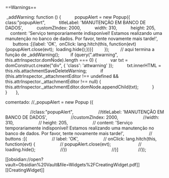 ==Warnings==

 _addWarning: function () {
 
        popupAlert = new Popup({
          class:"popupAlert",
          titleLabel: 'MANUTENÇÃO EM BANCO DE DADOS',
          customZIndex: 2000,
          width: 310,
          height: 205,
          content: 'Serviço temporariamente indisponível! Estamos realizando uma manutenção no banco de dados. Por favor, tente novamente mais tarde!',
          buttons :[{label: 'OK',  onClick: lang.hitch(this, function(evt) {popupAlert.close(evt);  loading.hide();})}]
        });
        // aqui termina a função de _addWarning();
        if (query(".attwarning", this.attrInspector.domNode).length === 0) {
          var txt = domConstruct.create("div", { 'class': 'attwarning' });
          txt.innerHTML = this.nls.attachmentSaveDeleteWarning;
          if (this.attrInspector._attachmentEditor !== undefined &&
            this.attrInspector._attachmentEditor !== null) {
            this.attrInspector._attachmentEditor.domNode.appendChild(txt);
          }
        }
      },

comentado:
//_popupAlert = new Popup ({
 
                    //class:"popupAlert",
                   //titleLabel: 'MANUTENÇÃO EM BANCO DE DADOS',
                  //customZIndex: 2000,
                   //width: 310,
                   // height: 205,
                   // content: 'Serviço temporariamente indisponível! Estamos realizando uma manutenção no banco de dados. Por favor, tente novamente mais tarde!',
                   // buttons :[{
                   // label: 'OK',
                   // onClick: lang.hitch(this, function(evt) {
                   // popupAlert.close(evt);  
                   // loading.hide();
                   //})                  
                 //}]
               //});





















[[obsidian://open?vault=Obsidian%20Vault&file=Widgets%2FCreatingWidget.pdf]]
[[CreatingWidget]]